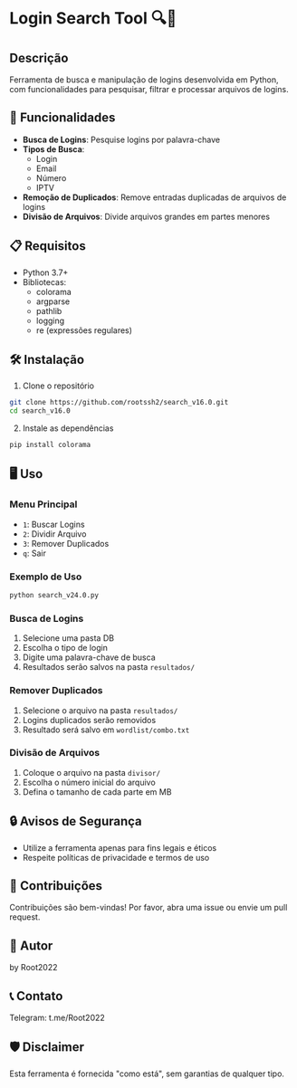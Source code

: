# Login Search Tool 🔍🔐

## Descrição
Ferramenta de busca e manipulação de logins desenvolvida em Python, com funcionalidades para pesquisar, filtrar e processar arquivos de logins.

## 🚀 Funcionalidades
- **Busca de Logins**: Pesquise logins por palavra-chave
- **Tipos de Busca**: 
  - Login
  - Email
  - Número
  - IPTV
- **Remoção de Duplicados**: Remove entradas duplicadas de arquivos de logins
- **Divisão de Arquivos**: Divide arquivos grandes em partes menores

## 📋 Requisitos
- Python 3.7+
- Bibliotecas:
  - colorama
  - argparse
  - pathlib
  - logging
  - re (expressões regulares)

## 🛠️ Instalação

1. Clone o repositório
```bash
git clone https://github.com/rootssh2/search_v16.0.git
cd search_v16.0
```

2. Instale as dependências
```bash
pip install colorama
```

## 🖥️ Uso

### Menu Principal
- `1`: Buscar Logins
- `2`: Dividir Arquivo
- `3`: Remover Duplicados
- `q`: Sair

### Exemplo de Uso
```bash
python search_v24.0.py
```

### Busca de Logins
1. Selecione uma pasta DB
2. Escolha o tipo de login
3. Digite uma palavra-chave de busca
4. Resultados serão salvos na pasta `resultados/`

### Remover Duplicados
1. Selecione o arquivo na pasta `resultados/`
2. Logins duplicados serão removidos
3. Resultado será salvo em `wordlist/combo.txt`

### Divisão de Arquivos
1. Coloque o arquivo na pasta `divisor/`
2. Escolha o número inicial do arquivo
3. Defina o tamanho de cada parte em MB

## 🔒 Avisos de Segurança
- Utilize a ferramenta apenas para fins legais e éticos
- Respeite políticas de privacidade e termos de uso

## 🤝 Contribuições
Contribuições são bem-vindas! Por favor, abra uma issue ou envie um pull request.

## 👥 Autor
by Root2022

## 📞 Contato
Telegram: t.me/Root2022

## 🛡️ Disclaimer
Esta ferramenta é fornecida "como está", sem garantias de qualquer tipo.
